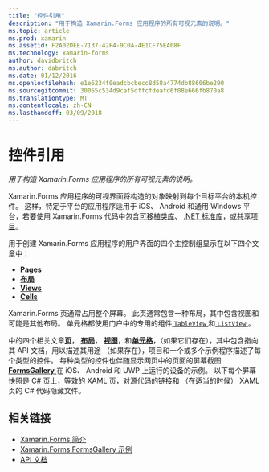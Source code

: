 ```yaml
---
title: "控件引用"
description: "用于构造 Xamarin.Forms 应用程序的所有可视元素的说明。"
ms.topic: article
ms.prod: xamarin
ms.assetid: F2A02DEE-7137-42F4-9C0A-4E1CF75EA08F
ms.technology: xamarin-forms
author: davidbritch
ms.author: dabritch
ms.date: 01/12/2016
ms.openlocfilehash: e1e6234f0eadcbcbecc8d58a4774db88606be290
ms.sourcegitcommit: 30055c534d9caf5dffcfdeafd6f08e666fb870a8
ms.translationtype: MT
ms.contentlocale: zh-CN
ms.lasthandoff: 03/09/2018
---
```

# <a name="controls-reference"></a>控件引用

_用于构造 Xamarin.Forms 应用程序的所有可视元素的说明。_

Xamarin.Forms 应用程序的可视界面将构造的对象映射到每个目标平台的本机控件。 这样，特定于平台的应用程序适用于 iOS、 Android 和通用 Windows 平台，若要使用 Xamarin.Forms 代码中包含[可移植类库](~/cross-platform/app-fundamentals/pcl.md)、 [.NET 标准库](~/cross-platform/app-fundamentals/net-standard.md)，或[共享项目](~/cross-platform/app-fundamentals/shared-projects.md)。

用于创建 Xamarin.Forms 应用程序的用户界面的四个主控制组显示在以下四个文章中：

- [**Pages**](pages.md)
- [**布局**](layouts.md)
- [**Views**](views.md)
- [**Cells**](cells.md)

Xamarin.Forms 页通常占用整个屏幕。 此页通常包含一种布局，其中包含视图和可能是其他布局。 单元格都使用门户中的专用的组件[ `TableView` ](views.md#tableView)和[ `ListView` ](views.md#listView)。

中的四个相关文章[**页**](pages.md)， [**布局**](layouts.md)， [**视图**](views.md)，和[**单元格**](cells.md)，（如果它们存在），其中包含指向其 API 文档，用以描述其用途 （如果存在），项目和一个或多个示例程序描述了每个类型的控件。 每种类型的控件也伴随显示网页中的页面的屏幕截图[ **FormsGallery** ](https://developer.xamarin.com/samples/FormsGallery/)在 iOS、 Android 和 UWP 上运行的设备的示例。 以下每个屏幕快照是 C# 页上，等效的 XAML 页，对源代码的链接和 （在适当的时候） XAML 页的 C# 代码隐藏文件。

## <a name="related-links"></a>相关链接

- [Xamarin.Forms 简介](~/xamarin-forms/get-started/introduction-to-xamarin-forms.md)
- [Xamarin.Forms FormsGallery 示例](https://developer.xamarin.com/samples/FormsGallery/)
- [API 文档](https://developer.xamarin.com/api/root/Xamarin.Forms/)

